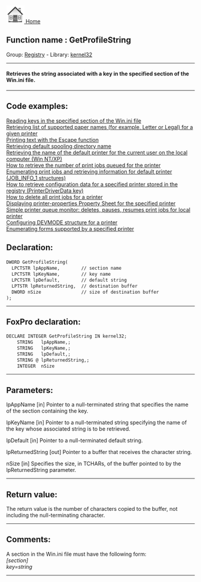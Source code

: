 [<img src="../../images/home.png"> Home ](https://github.com/VFPX/Win32API)  

## Function name : GetProfileString
Group: [Registry](../../functions_group.md#Registry)  -  Library: [kernel32](../../Libraries.md#kernel32)  
***  


#### Retrieves the string associated with a key in the specified section of the Win.ini file.
***  


## Code examples:
[Reading keys in the specified section of the Win.ini file](../../samples/sample_136.md)  
[Retrieving list of supported paper names (for example, Letter or Legal) for a given printer](../../samples/sample_356.md)  
[Printing text with the Escape function](../../samples/sample_357.md)  
[Retrieving default spooling directory name](../../samples/sample_358.md)  
[Retrieving the name of the default printer for the current user on the local computer (Win NT/XP)](../../samples/sample_360.md)  
[How to retrieve the number of print jobs queued for the printer](../../samples/sample_367.md)  
[Enumerating print jobs and retrieving information for default printer (JOB_INFO_1 structures)](../../samples/sample_368.md)  
[How to retrieve configuration data for a specified printer stored in the registry (PrinterDriverData key)](../../samples/sample_369.md)  
[How to delete all print jobs for a printer](../../samples/sample_370.md)  
[Displaying printer-properties Property Sheet for the specified printer](../../samples/sample_372.md)  
[Simple printer queue monitor: deletes, pauses, resumes print jobs for local printer](../../samples/sample_373.md)  
[Configuring DEVMODE structure for a printer](../../samples/sample_384.md)  
[Enumerating forms supported by a specified printer](../../samples/sample_390.md)  

## Declaration:
```foxpro  
DWORD GetProfileString(
  LPCTSTR lpAppName,        // section name
  LPCTSTR lpKeyName,        // key name
  LPCTSTR lpDefault,        // default string
  LPTSTR lpReturnedString,  // destination buffer
  DWORD nSize               // size of destination buffer
);  
```  
***  


## FoxPro declaration:
```foxpro  
DECLARE INTEGER GetProfileString IN kernel32;
	STRING   lpAppName,;
	STRING   lpKeyName,;
	STRING   lpDefault,;
	STRING @ lpReturnedString,;
	INTEGER  nSize  
```  
***  


## Parameters:
lpAppName 
[in] Pointer to a null-terminated string that specifies the name of the section containing the key. 

lpKeyName 
[in] Pointer to a null-terminated string specifying the name of the key whose associated string is to be retrieved. 

lpDefault 
[in] Pointer to a null-terminated default string. 

lpReturnedString 
[out] Pointer to a buffer that receives the character string. 

nSize 
[in] Specifies the size, in TCHARs, of the buffer pointed to by the lpReturnedString parameter.  
***  


## Return value:
The return value is the number of characters copied to the buffer, not including the null-terminating character.  
***  


## Comments:
A section in the Win.ini file must have the following form: <Em>  
[section]  
key=string  
</Em>  
  
***  


